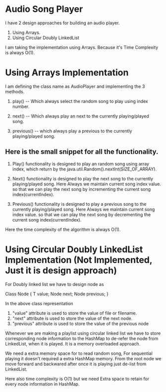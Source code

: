 # Audio Song Player
I have 2 design approaches for building an audio player.

1) Using Arrays.
2) Using Circular Doubly LinkedList

I am taking the implementation using Arrays. Because it's Time Complexity is always O(1).

Using Arrays Implementation
===========================

I am defining the class name as AudioPlayer and implementing the 3 methods.

1) play() -- Which always select the random song to play using index number.

2) next() -- Which always play an next to the currently playing/played song.

3) previous() -- which always play a previous to the currently playing/played song.

Here is the small snippet for all the functionality.
----------------------------------------------------

1) Play() functionality is designed to play an random song using array index, which return by the java.util.Random().nextInt(SIZE_OF_ARRAY).

2) Next() functionality is designed to play the next song to the currently playing/played song. Here Always we maintain current song index value. so that we can play the next song by incrementing the current song index(currentIndex).

3) Previous() functionality is designed to play a previous song to the currently playing/played song. Here Always we maintain current song index value. so that we can play the next song by decrementing the current song index(currentIndex).

Here the time complexity of the algorithm is always O(1).

Using Circular Doubly LinkedList Implementation (Not Implemented, Just it is design approach)
==============================================================================================

For Doubly linked list we have to design node as 

Class Node<T> {
  T value;
  Node next;
  Node previous;
}

In the above class representation

1) "value"  attribute is used to store the value of file or filename.
2) "next" attribute is used to store the value of the next node.
3) "previous" attribute is used to store the value of the previous node

Whenever we are making a playlist using circular linked list we have to store corresponding node information to the HashMap to de-refer the node from LinkedList, when it is played. It is a memory overloaded approach.

We need a extra memory space for to read random song, For sequential playing it doesn't required a extra HashMap memory. From the root node we move forward and backwared after once it is playing just de-list from LinkedList.

Here also time complexity is O(1) but we need Extra space to retain for every node information in HashMap.


